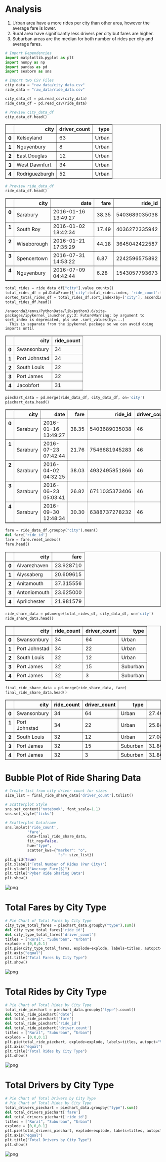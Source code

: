 
# Analysis

1)  Urban area have a more rides per city than other area, however the average fare is lower.
2)  Rural area have significantly less drivers per city but fares are higher.
3)  Suburban areas are the median for both number of rides per city and average fares.


```python
# Import Dependencies
import matplotlib.pyplot as plt
import numpy as np
import pandas as pd
import seaborn as sns
```


```python
# Import two CSV Files
city_data = "raw_data/city_data.csv"
ride_data = "raw_data/ride_data.csv"

city_data_df = pd.read_csv(city_data)
ride_data_df = pd.read_csv(ride_data)
```


```python
# Preview city_data_df
city_data_df.head()
```




<div>
<style>
    .dataframe thead tr:only-child th {
        text-align: right;
    }

    .dataframe thead th {
        text-align: left;
    }

    .dataframe tbody tr th {
        vertical-align: top;
    }
</style>
<table border="1" class="dataframe">
  <thead>
    <tr style="text-align: right;">
      <th></th>
      <th>city</th>
      <th>driver_count</th>
      <th>type</th>
    </tr>
  </thead>
  <tbody>
    <tr>
      <th>0</th>
      <td>Kelseyland</td>
      <td>63</td>
      <td>Urban</td>
    </tr>
    <tr>
      <th>1</th>
      <td>Nguyenbury</td>
      <td>8</td>
      <td>Urban</td>
    </tr>
    <tr>
      <th>2</th>
      <td>East Douglas</td>
      <td>12</td>
      <td>Urban</td>
    </tr>
    <tr>
      <th>3</th>
      <td>West Dawnfurt</td>
      <td>34</td>
      <td>Urban</td>
    </tr>
    <tr>
      <th>4</th>
      <td>Rodriguezburgh</td>
      <td>52</td>
      <td>Urban</td>
    </tr>
  </tbody>
</table>
</div>




```python
# Preview ride_data_df
ride_data_df.head()
```




<div>
<style>
    .dataframe thead tr:only-child th {
        text-align: right;
    }

    .dataframe thead th {
        text-align: left;
    }

    .dataframe tbody tr th {
        vertical-align: top;
    }
</style>
<table border="1" class="dataframe">
  <thead>
    <tr style="text-align: right;">
      <th></th>
      <th>city</th>
      <th>date</th>
      <th>fare</th>
      <th>ride_id</th>
    </tr>
  </thead>
  <tbody>
    <tr>
      <th>0</th>
      <td>Sarabury</td>
      <td>2016-01-16 13:49:27</td>
      <td>38.35</td>
      <td>5403689035038</td>
    </tr>
    <tr>
      <th>1</th>
      <td>South Roy</td>
      <td>2016-01-02 18:42:34</td>
      <td>17.49</td>
      <td>4036272335942</td>
    </tr>
    <tr>
      <th>2</th>
      <td>Wiseborough</td>
      <td>2016-01-21 17:35:29</td>
      <td>44.18</td>
      <td>3645042422587</td>
    </tr>
    <tr>
      <th>3</th>
      <td>Spencertown</td>
      <td>2016-07-31 14:53:22</td>
      <td>6.87</td>
      <td>2242596575892</td>
    </tr>
    <tr>
      <th>4</th>
      <td>Nguyenbury</td>
      <td>2016-07-09 04:42:44</td>
      <td>6.28</td>
      <td>1543057793673</td>
    </tr>
  </tbody>
</table>
</div>




```python
total_rides = ride_data_df["city"].value_counts()
total_rides_df = pd.DataFrame({'city':total_rides.index, 'ride_count':total_rides.values})
sorted_total_rides_df = total_rides_df.sort_index(by=['city'], ascending=[True])
total_rides_df.head()
```

    /anaconda3/envs/PythonData/lib/python3.6/site-packages/ipykernel_launcher.py:3: FutureWarning: by argument to sort_index is deprecated, pls use .sort_values(by=...)
      This is separate from the ipykernel package so we can avoid doing imports until





<div>
<style>
    .dataframe thead tr:only-child th {
        text-align: right;
    }

    .dataframe thead th {
        text-align: left;
    }

    .dataframe tbody tr th {
        vertical-align: top;
    }
</style>
<table border="1" class="dataframe">
  <thead>
    <tr style="text-align: right;">
      <th></th>
      <th>city</th>
      <th>ride_count</th>
    </tr>
  </thead>
  <tbody>
    <tr>
      <th>0</th>
      <td>Swansonbury</td>
      <td>34</td>
    </tr>
    <tr>
      <th>1</th>
      <td>Port Johnstad</td>
      <td>34</td>
    </tr>
    <tr>
      <th>2</th>
      <td>South Louis</td>
      <td>32</td>
    </tr>
    <tr>
      <th>3</th>
      <td>Port James</td>
      <td>32</td>
    </tr>
    <tr>
      <th>4</th>
      <td>Jacobfort</td>
      <td>31</td>
    </tr>
  </tbody>
</table>
</div>




```python
piechart_data = pd.merge(ride_data_df, city_data_df, on='city')
piechart_data.head()
```




<div>
<style>
    .dataframe thead tr:only-child th {
        text-align: right;
    }

    .dataframe thead th {
        text-align: left;
    }

    .dataframe tbody tr th {
        vertical-align: top;
    }
</style>
<table border="1" class="dataframe">
  <thead>
    <tr style="text-align: right;">
      <th></th>
      <th>city</th>
      <th>date</th>
      <th>fare</th>
      <th>ride_id</th>
      <th>driver_count</th>
      <th>type</th>
    </tr>
  </thead>
  <tbody>
    <tr>
      <th>0</th>
      <td>Sarabury</td>
      <td>2016-01-16 13:49:27</td>
      <td>38.35</td>
      <td>5403689035038</td>
      <td>46</td>
      <td>Urban</td>
    </tr>
    <tr>
      <th>1</th>
      <td>Sarabury</td>
      <td>2016-07-23 07:42:44</td>
      <td>21.76</td>
      <td>7546681945283</td>
      <td>46</td>
      <td>Urban</td>
    </tr>
    <tr>
      <th>2</th>
      <td>Sarabury</td>
      <td>2016-04-02 04:32:25</td>
      <td>38.03</td>
      <td>4932495851866</td>
      <td>46</td>
      <td>Urban</td>
    </tr>
    <tr>
      <th>3</th>
      <td>Sarabury</td>
      <td>2016-06-23 05:03:41</td>
      <td>26.82</td>
      <td>6711035373406</td>
      <td>46</td>
      <td>Urban</td>
    </tr>
    <tr>
      <th>4</th>
      <td>Sarabury</td>
      <td>2016-09-30 12:48:34</td>
      <td>30.30</td>
      <td>6388737278232</td>
      <td>46</td>
      <td>Urban</td>
    </tr>
  </tbody>
</table>
</div>




```python
fare = ride_data_df.groupby("city").mean()
del fare['ride_id']
fare = fare.reset_index()
fare.head()
```




<div>
<style>
    .dataframe thead tr:only-child th {
        text-align: right;
    }

    .dataframe thead th {
        text-align: left;
    }

    .dataframe tbody tr th {
        vertical-align: top;
    }
</style>
<table border="1" class="dataframe">
  <thead>
    <tr style="text-align: right;">
      <th></th>
      <th>city</th>
      <th>fare</th>
    </tr>
  </thead>
  <tbody>
    <tr>
      <th>0</th>
      <td>Alvarezhaven</td>
      <td>23.928710</td>
    </tr>
    <tr>
      <th>1</th>
      <td>Alyssaberg</td>
      <td>20.609615</td>
    </tr>
    <tr>
      <th>2</th>
      <td>Anitamouth</td>
      <td>37.315556</td>
    </tr>
    <tr>
      <th>3</th>
      <td>Antoniomouth</td>
      <td>23.625000</td>
    </tr>
    <tr>
      <th>4</th>
      <td>Aprilchester</td>
      <td>21.981579</td>
    </tr>
  </tbody>
</table>
</div>




```python
ride_share_data = pd.merge(total_rides_df, city_data_df, on='city')
ride_share_data.head()
```




<div>
<style>
    .dataframe thead tr:only-child th {
        text-align: right;
    }

    .dataframe thead th {
        text-align: left;
    }

    .dataframe tbody tr th {
        vertical-align: top;
    }
</style>
<table border="1" class="dataframe">
  <thead>
    <tr style="text-align: right;">
      <th></th>
      <th>city</th>
      <th>ride_count</th>
      <th>driver_count</th>
      <th>type</th>
    </tr>
  </thead>
  <tbody>
    <tr>
      <th>0</th>
      <td>Swansonbury</td>
      <td>34</td>
      <td>64</td>
      <td>Urban</td>
    </tr>
    <tr>
      <th>1</th>
      <td>Port Johnstad</td>
      <td>34</td>
      <td>22</td>
      <td>Urban</td>
    </tr>
    <tr>
      <th>2</th>
      <td>South Louis</td>
      <td>32</td>
      <td>12</td>
      <td>Urban</td>
    </tr>
    <tr>
      <th>3</th>
      <td>Port James</td>
      <td>32</td>
      <td>15</td>
      <td>Suburban</td>
    </tr>
    <tr>
      <th>4</th>
      <td>Port James</td>
      <td>32</td>
      <td>3</td>
      <td>Suburban</td>
    </tr>
  </tbody>
</table>
</div>




```python
final_ride_share_data = pd.merge(ride_share_data, fare)
final_ride_share_data.head()
```




<div>
<style>
    .dataframe thead tr:only-child th {
        text-align: right;
    }

    .dataframe thead th {
        text-align: left;
    }

    .dataframe tbody tr th {
        vertical-align: top;
    }
</style>
<table border="1" class="dataframe">
  <thead>
    <tr style="text-align: right;">
      <th></th>
      <th>city</th>
      <th>ride_count</th>
      <th>driver_count</th>
      <th>type</th>
      <th>fare</th>
    </tr>
  </thead>
  <tbody>
    <tr>
      <th>0</th>
      <td>Swansonbury</td>
      <td>34</td>
      <td>64</td>
      <td>Urban</td>
      <td>27.464706</td>
    </tr>
    <tr>
      <th>1</th>
      <td>Port Johnstad</td>
      <td>34</td>
      <td>22</td>
      <td>Urban</td>
      <td>25.882941</td>
    </tr>
    <tr>
      <th>2</th>
      <td>South Louis</td>
      <td>32</td>
      <td>12</td>
      <td>Urban</td>
      <td>27.087500</td>
    </tr>
    <tr>
      <th>3</th>
      <td>Port James</td>
      <td>32</td>
      <td>15</td>
      <td>Suburban</td>
      <td>31.806562</td>
    </tr>
    <tr>
      <th>4</th>
      <td>Port James</td>
      <td>32</td>
      <td>3</td>
      <td>Suburban</td>
      <td>31.806562</td>
    </tr>
  </tbody>
</table>
</div>



# Bubble Plot of Ride Sharing Data


```python
# Create list from city driver count for sizes
size_list = final_ride_share_data['driver_count'].tolist()

# Scatterplot Style
sns.set_context("notebook", font_scale=1.1)
sns.set_style("ticks")

# Scatterplot Dataframe
sns.lmplot('ride_count',
          'fare',
          data=final_ride_share_data,
          fit_reg=False,
          hue="type",
          scatter_kws={"marker": "o",
                        "s": size_list})
plt.grid(True)
plt.xlabel("Total Number of Rides (Per City)")
plt.ylabel("Average Fare($)")
plt.title("Pyber Ride Sharing Data")
plt.show()
```


![png](output_11_0.png)


# Total Fares by City Type


```python
# Pie Chart of Total Fares by City Type
city_type_total_fares = piechart_data.groupby("type").sum()
del city_type_total_fares['ride_id']
del city_type_total_fares['driver_count']
titles = ["Rural", "Suburban", "Urban"]
explode = [0,0,0.1]
plt.pie(city_type_total_fares, explode=explode, labels=titles, autopct="%1.1f%%", shadow=True, startangle=140)
plt.axis("equal")
plt.title("Total Fares by City Type")
plt.show()
```


![png](output_13_0.png)


# Total Rides by City Type


```python
# Pie Chart of Total Rides by City Type
total_ride_piechart = piechart_data.groupby("type").count()
del total_ride_piechart['date']
del total_ride_piechart['fare']
del total_ride_piechart['ride_id']
del total_ride_piechart['driver_count']
titles = ["Rural", "Suburban", "Urban"]
explode = [0,0,0.1]
plt.pie(total_ride_piechart, explode=explode, labels=titles, autopct="%1.1f%%", shadow=True, startangle=140)
plt.axis("equal")
plt.title("Total Rides by City Type")
plt.show()
```


![png](output_15_0.png)


# Total Drivers by City Type


```python
# Pie Chart of Total Drivers by City Type
# Pie Chart of Total Rides by City Type
total_drivers_piechart = piechart_data.groupby("type").sum()
del total_drivers_piechart['fare']
del total_drivers_piechart['ride_id']
titles = ["Rural", "Suburban", "Urban"]
explode = [0,0,0.1]
plt.pie(total_drivers_piechart, explode=explode, labels=titles, autopct="%1.1f%%", shadow=True, startangle=140)
plt.axis("equal")
plt.title("Total Drivers by City Type")
plt.show()
```


![png](output_17_0.png)

